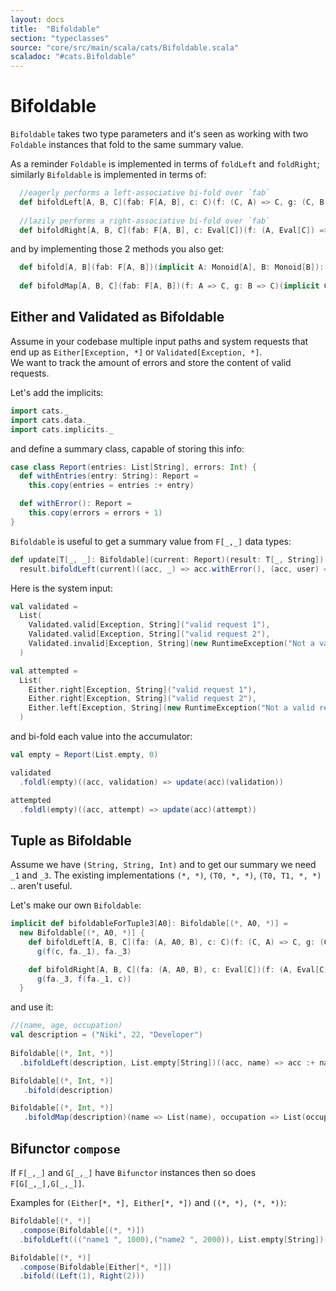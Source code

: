```yaml
---
layout: docs
title:  "Bifoldable"
section: "typeclasses"
source: "core/src/main/scala/cats/Bifoldable.scala"
scaladoc: "#cats.Bifoldable"
---
```


# Bifoldable

`Bifoldable` takes two type parameters and it's seen as working with two `Foldable` instances that fold to the same summary value.

As a reminder `Foldable` is implemented in terms of `foldLeft` and `foldRight`; similarly `Bifoldable` is implemented in terms of:
```scala
  //eagerly performs a left-associative bi-fold over `fab` 
  def bifoldLeft[A, B, C](fab: F[A, B], c: C)(f: (C, A) => C, g: (C, B) => C): C
  
  //lazily performs a right-associative bi-fold over `fab` 
  def bifoldRight[A, B, C](fab: F[A, B], c: Eval[C])(f: (A, Eval[C]) => Eval[C], g: (B, Eval[C]) => Eval[C]): Eval[C]
```

and by implementing those 2 methods you also get:
```scala
  def bifold[A, B](fab: F[A, B])(implicit A: Monoid[A], B: Monoid[B]): (A, B)
  
  def bifoldMap[A, B, C](fab: F[A, B])(f: A => C, g: B => C)(implicit C: Monoid[C]): C
```

## Either and Validated as Bifoldable

Assume in your codebase multiple input paths and system requests that end up as `Either[Exception, *]` or `Validated[Exception, *]`.  
We want to track the amount of errors and store the content of valid requests.

Let's add the implicits:
```scala mdoc
import cats._
import cats.data._
import cats.implicits._
```

and define a summary class, capable of storing this info:
```scala mdoc
case class Report(entries: List[String], errors: Int) {
  def withEntries(entry: String): Report =
    this.copy(entries = entries :+ entry)

  def withError(): Report =
    this.copy(errors = errors + 1)
}
```

`Bifoldable` is useful to get a summary value from `F[_,_]` data types:
```scala mdoc
def update[T[_, _]: Bifoldable](current: Report)(result: T[_, String]): Report =
  result.bifoldLeft(current)((acc, _) => acc.withError(), (acc, user) => acc.withEntries(user))
```

Here is the system input:
```scala mdoc
val validated =
  List(
    Validated.valid[Exception, String]("valid request 1"),
    Validated.valid[Exception, String]("valid request 2"),
    Validated.invalid[Exception, String](new RuntimeException("Not a valid request"))
  )

val attempted =
  List(
    Either.right[Exception, String]("valid request 1"),
    Either.right[Exception, String]("valid request 2"),
    Either.left[Exception, String](new RuntimeException("Not a valid request"))
  )
```

and bi-fold each value into the accumulator:
```scala mdoc
val empty = Report(List.empty, 0)

validated
  .foldl(empty)((acc, validation) => update(acc)(validation))

attempted
  .foldl(empty)((acc, attempt) => update(acc)(attempt))
```

## Tuple as Bifoldable

Assume we have `(String, String, Int)`  and to get our summary we need `_1` and `_3`.
The existing implementations `(*, *)`, `(T0, *, *)`, `(T0, T1, *, *)` .. aren't useful.

Let's make our own `Bifoldable`:
```scala mdoc
implicit def bifoldableForTuple3[A0]: Bifoldable[(*, A0, *)] =
  new Bifoldable[(*, A0, *)] {
    def bifoldLeft[A, B, C](fa: (A, A0, B), c: C)(f: (C, A) => C, g: (C, B) => C): C =
      g(f(c, fa._1), fa._3)

    def bifoldRight[A, B, C](fa: (A, A0, B), c: Eval[C])(f: (A, Eval[C]) => Eval[C], g: (B, Eval[C]) => Eval[C]): Eval[C] =
      g(fa._3, f(fa._1, c))
  }
```

and use it:
```scala mdoc
//(name, age, occupation)
val description = ("Niki", 22, "Developer")
  
Bifoldable[(*, Int, *)]
  .bifoldLeft(description, List.empty[String])((acc, name) => acc :+ name, (acc, occupation) => acc :+ occupation)

Bifoldable[(*, Int, *)]
   .bifold(description)

Bifoldable[(*, Int, *)]
   .bifoldMap(description)(name => List(name), occupation => List(occupation))
```

## Bifunctor `compose`

If `F[_,_]` and `G[_,_]` have `Bifunctor` instances then so does `F[G[_,_],G[_,_]]`.

Examples for `(Either[*, *], Either[*, *])` and `((*, *), (*, *))`:
```scala mdoc
Bifoldable[(*, *)]
  .compose(Bifoldable[(*, *)])
  .bifoldLeft((("name1 ", 1000),("name2 ", 2000)), List.empty[String])((acc, name) => acc :+ name, (acc, _) => acc)

Bifoldable[(*, *)]
  .compose(Bifoldable[Either[*, *]])
  .bifold((Left(1), Right(2)))
```

